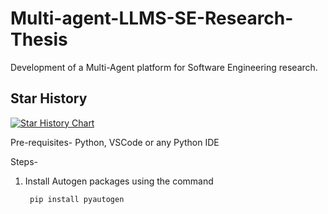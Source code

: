 # Multi-agent-LLMS-SE-Research-Thesis
Development of a Multi-Agent platform for Software Engineering research.


## Star History

[![Star History Chart](https://api.star-history.com/svg?repos=OpenBMB/ChatDev,microsoft/autogen,geekan/MetaGPT,langchain-ai/langgraph,All-Hands-AI/OpenHands,huggingface/smolagents,microsoft/TaskWeaver,camel-ai/camel,crewAIInc/crewAI&type=Date)](https://www.star-history.com/#OpenBMB/ChatDev&microsoft/autogen&geekan/MetaGPT&langchain-ai/langgraph&All-Hands-AI/OpenHands&huggingface/smolagents&microsoft/TaskWeaver&camel-ai/camel&crewAIInc/crewAI&Date)


Pre-requisites-
Python, VSCode or any Python IDE

Steps-
1. Install Autogen packages using the command
        
        pip install pyautogen

